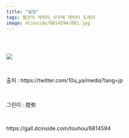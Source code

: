 ```yaml
---
title: "실망"
tags: 웹코믹 캐릭터_사구메 캐릭터_도레미
image: dcinside/6814594/001.jpg
---
```

<div class="article">
<div style="overflow:hidden;">
<p><br/></p><p style="text-align: left;"><img src="{{ site.nasurl }}/dcinside/6814594/001.jpg"/></p><p style="text-align: left;"><br/></p><p style="text-align: left;">출처 : https://twitter.com/10u_ya/media?lang=jp</p><p style="text-align: left;"><br/></p><p style="text-align: left;">그린이 : 燈弥</p> </div></div>
<br/>
<p id="refer">https://gall.dcinside.com/touhou/6814594</p>
<br/>
